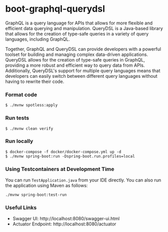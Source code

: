 # boot-graphql-querydsl

GraphQL is a query language for APIs that allows for more flexible and efficient data querying and manipulation. QueryDSL is a Java-based library that allows for the creation of type-safe queries in a variety of query languages, including GraphQL.

Together, GraphQL and QueryDSL can provide developers with a powerful toolset for building and managing complex data-driven applications. QueryDSL allows for the creation of type-safe queries in GraphQL, providing a more robust and efficient way to query data from APIs. Additionally, QueryDSL's support for multiple query languages means that developers can easily switch between different query languages without having to rewrite their code.

### Format code

```shell
$ ./mvnw spotless:apply
```

### Run tests

```shell
$ ./mvnw clean verify
```

### Run locally

```shell
$ docker-compose -f docker/docker-compose.yml up -d
$ ./mvnw spring-boot:run -Dspring-boot.run.profiles=local
```

### Using Testcontainers at Development Time
You can run `TestApplication.java` from your IDE directly.
You can also run the application using Maven as follows:

```shell
./mvnw spring-boot:test-run
```


### Useful Links
* Swagger UI: http://localhost:8080/swagger-ui.html
* Actuator Endpoint: http://localhost:8080/actuator
